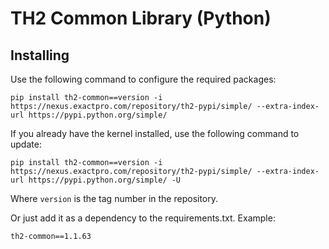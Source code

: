 # TH2 Common Library (Python)

## Installing
Use the following command to configure the required packages:
```
pip install th2-common==version -i https://nexus.exactpro.com/repository/th2-pypi/simple/ --extra-index-url https://pypi.python.org/simple/
```
If you already have the kernel installed, use the following command to update:
```
pip install th2-common==version -i https://nexus.exactpro.com/repository/th2-pypi/simple/ --extra-index-url https://pypi.python.org/simple/ -U
```
Where `version` is the tag number in the repository.

Or just add it as a dependency to the requirements.txt. Example:

```th2-common==1.1.63```